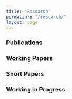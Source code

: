 ```yaml
---
title: "Research"
permalink: "/research/"
layout: page
---
```


### Publications

### Working Papers

### Short Papers

### Working in Progress
